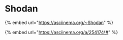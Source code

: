 # Shodan

{% embed url="https://asciinema.org/~Shodan" %}

{% embed url="https://asciinema.org/a/254174\#" %}



